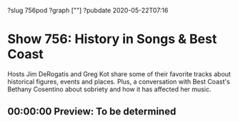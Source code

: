 ?slug 756pod
?graph [""]
?pubdate 2020-05-22T07:16

# Show 756: History in Songs & Best Coast

Hosts Jim DeRogatis and Greg Kot share some of their favorite tracks about historical figures, events and places. Plus, a conversation with Best Coast's Bethany Cosentino about sobriety and how it has affected her music.

## 00:00:00 Preview: To be determined
